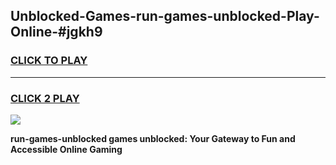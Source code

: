
## Unblocked-Games-run-games-unblocked-Play-Online-#jgkh9
<h3>
<a href="https://premium.freeplayer.one?title=run-games-unblocked&ref=27F">CLICK TO PLAY</a></h3>
<hr>

<h3>
<a href="https://premium.freeplayer.one?title=run-games-unblocked&ref=27F">CLICK 2 PLAY</a>
  
</h3>

<a href="https://premium.freeplayer.one?title=run-games-unblocked&ref=27F"><img src="https://clearcache.store/games.png"></a>


**run-games-unblocked games unblocked: Your Gateway to Fun and Accessible Online Gaming**
